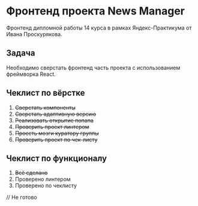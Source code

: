 # Фронтенд проекта News Manager

Фронтенд дипломной работы 14 курса в рамках Яндекс-Практикума от Ивана Проскурякова.

## Задача

Необходимо сверстать фронтенд часть проекта с использованием фреймворка React.

## Чеклист по вёрстке

1. ~~Сверстать компоненты~~
1. ~~Сверстать адаптивную версию~~
1. ~~Реализовать открытие попапа~~
1. ~~Проверить проект линтером~~
1. ~~Проесть мозги куратору группы~~
1. ~~Проверить проект по чек-листу~~

## Чеклист по функционалу
1. ~~Всё сделано~~
1. Проверено линтером
1. Проверено по чеклисту


// Не готово
